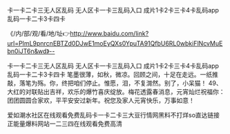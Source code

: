 卡一卡二卡三无人区乱码
无人区卡一卡三乱码入口
成片1卡2卡三卡4卡乱码app
乱码一卡二卡3卡四卡


《/内/部/观/看/地/址👉http://www.baidu.com/link?url=PImL9pnrcnEBTZd0DJwE1moEyQXs0YpuTA91QfbU6RL0wbkiFlNcvMuEbn0iJT6n&wd》--

卡一卡二卡三无人区乱码
无人区卡一卡三乱码入口
成片1卡2卡三卡4卡乱码app
乱码一卡二卡3卡四卡
笔墨很薄，如秋，微凉。回顾之间，十足在走远。一纸推敲，落笔为殇。你，终把咱们停止。惟愿，泪，不复潸然。别了，小呆猫！
	49、大红的对联贴出吉祥，欢乐的爆竹喜庆绽放。梅花透露春消息，元宵灿烂祝福你：团团圆圆合家欢，平平安安过新年。祝您及家人元宵快乐，万事如意！





爱如潮水社区在线观看免费乱码卡一卡二卡三大豆行情网黑料不打烊so直达链接正能量爆料网站一二三四在线观看免费高清
